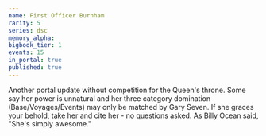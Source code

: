 ```yaml
---
name: First Officer Burnham
rarity: 5
series: dsc
memory_alpha:
bigbook_tier: 1
events: 15
in_portal: true
published: true
---
```


Another portal update without competition for the Queen's throne. Some say her power is unnatural and her three category domination (Base/Voyages/Events) may only be matched by Gary Seven. If she graces your behold, take her and cite her - no questions asked. As Billy Ocean said, "She's simply awesome."

